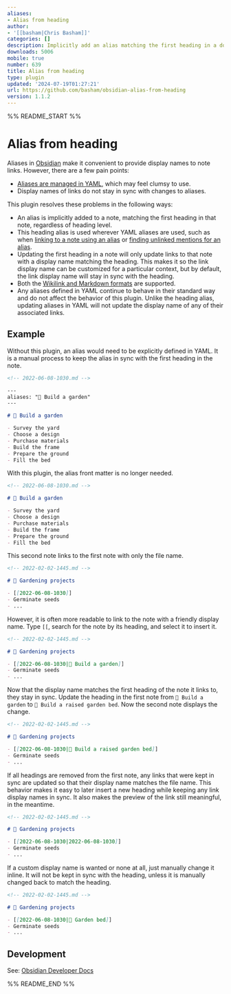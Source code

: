 ```yaml
---
aliases:
- Alias from heading
author:
- '[[basham|Chris Basham]]'
categories: []
description: Implicitly add an alias matching the first heading in a document.
downloads: 5006
mobile: true
number: 639
title: Alias from heading
type: plugin
updated: '2024-07-19T01:27:21'
url: https://github.com/basham/obsidian-alias-from-heading
version: 1.1.2
---
```


%% README_START %%

# Alias from heading

Aliases in [Obsidian](https://obsidian.md) make it convenient to provide display names to note links. However, there are a few pain points:

- [Aliases are managed in YAML](https://help.obsidian.md/Linking+notes+and+files/Aliases), which may feel clumsy to use.
- Display names of links do not stay in sync with changes to aliases.

This plugin resolves these problems in the following ways:

- An alias is implicitly added to a note, matching the first heading in that note, regardless of heading level.
- This heading alias is used wherever YAML aliases are used, such as when [linking to a note using an alias](https://help.obsidian.md/Linking+notes+and+files/Internal+links#Link+to+a+file) or [finding unlinked mentions for an alias](https://help.obsidian.md/Linking+notes+and+files/Aliases#Find+unlinked+mentions+for+an+alias).
- Updating the first heading in a note will only update links to that note with a display name matching the heading. This makes it so the link display name can be customized for a particular context, but by default, the link display name will stay in sync with the heading.
- Both the [Wikilink and Markdown formats](https://help.obsidian.md/Linking+notes+and+files/Internal+links#Supported+formats+for+internal+links) are supported.
- Any aliases defined in YAML continue to behave in their standard way and do not affect the behavior of this plugin. Unlike the heading alias, updating aliases in YAML will not update the display name of any of their associated links.

## Example

Without this plugin, an alias would need to be explicitly defined in YAML. It is a manual process to keep the alias in sync with the first heading in the note.

```md
<!-- 2022-06-08-1030.md -->

---
aliases: "🍅 Build a garden"
---

# 🍅 Build a garden

- Survey the yard
- Choose a design
- Purchase materials
- Build the frame
- Prepare the ground
- Fill the bed
```

With this plugin, the alias front matter is no longer needed.

```md
<!-- 2022-06-08-1030.md -->

# 🍅 Build a garden

- Survey the yard
- Choose a design
- Purchase materials
- Build the frame
- Prepare the ground
- Fill the bed
```

This second note links to the first note with only the file name.

```md
<!-- 2022-02-02-1445.md -->

# 🥬 Gardening projects

- [[2022-06-08-1030]]
- Germinate seeds
- ...
```

However, it is often more readable to link to the note with a friendly display name. Type `[[`, search for the note by its heading, and select it to insert it.

```md
<!-- 2022-02-02-1445.md -->

# 🥬 Gardening projects

- [[2022-06-08-1030|🍅 Build a garden]]
- Germinate seeds
- ...
```

Now that the display name matches the first heading of the note it links to, they stay in sync. Update the heading in the first note from `🍅 Build a garden` to `🥕 Build a raised garden bed`. Now the second note displays the change.

```md
<!-- 2022-02-02-1445.md -->

# 🥬 Gardening projects

- [[2022-06-08-1030|🥕 Build a raised garden bed]]
- Germinate seeds
- ...
```

If all headings are removed from the first note, any links that were kept in sync are updated so that their display name matches the file name. This behavior makes it easy to later insert a new heading while keeping any link display names in sync. It also makes the preview of the link still meaningful, in the meantime.

```md
<!-- 2022-02-02-1445.md -->

# 🥬 Gardening projects

- [[2022-06-08-1030|2022-06-08-1030]]
- Germinate seeds
- ...
```

If a custom display name is wanted or none at all, just manually change it inline. It will not be kept in sync with the heading, unless it is manually changed back to match the heading.

```md
<!-- 2022-02-02-1445.md -->

# 🥬 Gardening projects

- [[2022-06-08-1030|🌽 Garden bed]]
- Germinate seeds
- ...
```

## Development

See: [Obsidian Developer Docs](https://docs.obsidian.md)


%% README_END %%
